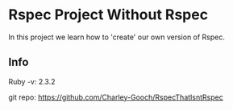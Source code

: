 # Rspec Project Without Rspec #

In this project we learn how to 'create' our own version of Rspec.

## Info ##
Ruby -v: 2.3.2

git repo: https://github.com/Charley-Gooch/RspecThatIsntRspec